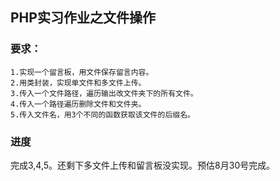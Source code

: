 ## PHP实习作业之文件操作

### 要求：
    1.实现一个留言板，用文件保存留言内容。
    2.用类封装，实现单文件和多文件上传。
    3.传入一个文件路径，遍历输出改文件夹下的所有文件。
    4.传入一个路径遍历删除文件和文件夹。
    5.传入文件名，用3个不同的函数获取该文件的后缀名。

### 进度
   完成3,4,5。还剩下多文件上传和留言板没实现。预估8月30号完成。